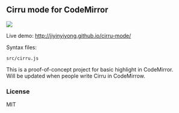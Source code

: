 
Cirru mode for CodeMirror
------

![](http://ww4.sinaimg.cn/large/62752320gw1eb5rang8f2j20hi0ikq5n.jpg)

Live demo: http://jiyinyiyong.github.io/cirru-mode/

Syntax files:

```
src/cirru.js
```

This is a proof-of-concept project for basic highlight in CodeMirror.  
Will be updated when people write Cirru in CodeMirrow.

### License

MIT